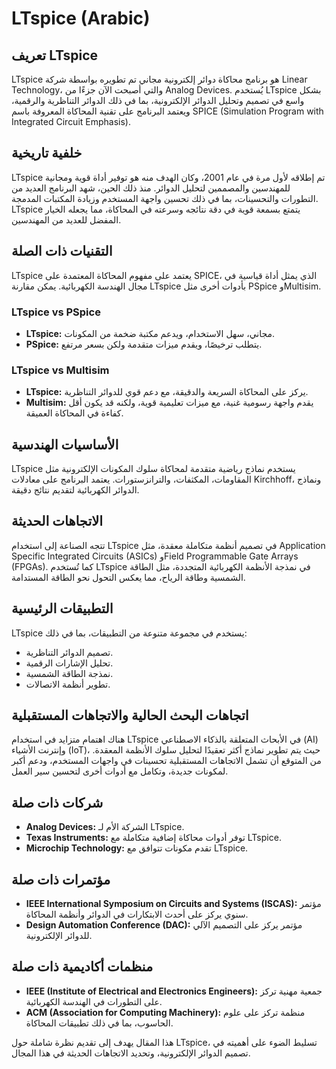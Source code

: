 # LTspice (Arabic)

## تعريف LTspice
LTspice هو برنامج محاكاة دوائر إلكترونية مجاني تم تطويره بواسطة شركة Linear Technology، والتي أصبحت الآن جزءًا من Analog Devices. يُستخدم LTspice بشكل واسع في تصميم وتحليل الدوائر الإلكترونية، بما في ذلك الدوائر التناظرية والرقمية، ويعتمد البرنامج على تقنية المحاكاة المعروفة باسم SPICE (Simulation Program with Integrated Circuit Emphasis).

## خلفية تاريخية
LTspice تم إطلاقه لأول مرة في عام 2001، وكان الهدف منه هو توفير أداة قوية ومجانية للمهندسين والمصممين لتحليل الدوائر. منذ ذلك الحين، شهد البرنامج العديد من التطورات والتحسينات، بما في ذلك تحسين واجهة المستخدم وزيادة المكتبات المدمجة. LTspice يتمتع بسمعة قوية في دقة نتائجه وسرعته في المحاكاة، مما يجعله الخيار المفضل للعديد من المهندسين.

## التقنيات ذات الصلة
LTspice يعتمد على مفهوم المحاكاة المعتمدة على SPICE، الذي يمثل أداة قياسية في مجال الهندسة الكهربائية. يمكن مقارنة LTspice بأدوات أخرى مثل PSpice وMultisim. 

### LTspice vs PSpice
- **LTspice:** مجاني، سهل الاستخدام، ويدعم مكتبة ضخمة من المكونات.
- **PSpice:** يتطلب ترخيصًا، ويقدم ميزات متقدمة ولكن بسعر مرتفع.

### LTspice vs Multisim
- **LTspice:** يركز على المحاكاة السريعة والدقيقة، مع دعم قوي للدوائر التناظرية.
- **Multisim:** يقدم واجهة رسومية غنية، مع ميزات تعليمية قوية، ولكنه قد يكون أقل كفاءة في المحاكاة العميقة.

## الأساسيات الهندسية
LTspice يستخدم نماذج رياضية متقدمة لمحاكاة سلوك المكونات الإلكترونية مثل المقاومات، المكثفات، والترانزستورات. يعتمد البرنامج على معادلات Kirchhoff، ونماذج الدوائر الكهربائية لتقديم نتائج دقيقة.

## الاتجاهات الحديثة
تتجه الصناعة إلى استخدام LTspice في تصميم أنظمة متكاملة معقدة، مثل Application Specific Integrated Circuits (ASICs) وField Programmable Gate Arrays (FPGAs). كما تُستخدم LTspice في نمذجة الأنظمة الكهربائية المتجددة، مثل الطاقة الشمسية وطاقة الرياح، مما يعكس التحول نحو الطاقة المستدامة.

## التطبيقات الرئيسية
LTspice يستخدم في مجموعة متنوعة من التطبيقات، بما في ذلك:
- تصميم الدوائر التناظرية.
- تحليل الإشارات الرقمية.
- نمذجة الطاقة الشمسية.
- تطوير أنظمة الاتصالات.

## اتجاهات البحث الحالية والاتجاهات المستقبلية
هناك اهتمام متزايد في استخدام LTspice في الأبحاث المتعلقة بالذكاء الاصطناعي (AI) وإنترنت الأشياء (IoT)، حيث يتم تطوير نماذج أكثر تعقيدًا لتحليل سلوك الأنظمة المعقدة. من المتوقع أن تشمل الاتجاهات المستقبلية تحسينات في واجهات المستخدم، ودعم أكبر لمكونات جديدة، وتكامل مع أدوات أخرى لتحسين سير العمل.

## شركات ذات صلة
- **Analog Devices:** الشركة الأم لـ LTspice.
- **Texas Instruments:** توفر أدوات محاكاة إضافية متكاملة مع LTspice.
- **Microchip Technology:** تقدم مكونات تتوافق مع LTspice.

## مؤتمرات ذات صلة
- **IEEE International Symposium on Circuits and Systems (ISCAS):** مؤتمر سنوي يركز على أحدث الابتكارات في الدوائر وأنظمة المحاكاة.
- **Design Automation Conference (DAC):** مؤتمر يركز على التصميم الآلي للدوائر الإلكترونية.

## منظمات أكاديمية ذات صلة
- **IEEE (Institute of Electrical and Electronics Engineers):** جمعية مهنية تركز على التطورات في الهندسة الكهربائية.
- **ACM (Association for Computing Machinery):** منظمة تركز على علوم الحاسوب، بما في ذلك تطبيقات المحاكاة.

هذا المقال يهدف إلى تقديم نظرة شاملة حول LTspice، تسليط الضوء على أهميته في تصميم الدوائر الإلكترونية، وتحديد الاتجاهات الحديثة في هذا المجال.